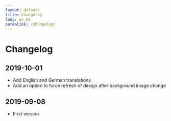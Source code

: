 ```yaml
---
layout: default
title: Changelog
lang: en_US
permalink: /changelog/
---
```


# Changelog

## 2019-10-01

- Add English and German translations
- Add an option to force refresh of design after background image change

## 2019-09-08

- First version

